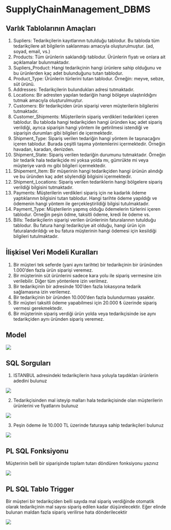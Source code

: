 # SupplyChainManagement_DBMS
## Varlık Tablolarının Amaçları
1) Supliers: Tedarikçilerin kayıtlarının tutulduğu tablodur. Bu tabloda tüm tedarikçilere ait bilgilerin saklanması amacıyla oluşturulmuştur. (ad, soyad, email, vs.)
2) Products: Tüm ürünlerin saklandığı tablodur. Ürünlerin fiyatı ve onlara ait açıklamalar bulunmaktadır.
3) Supliers_Product: Hangi tedarikçinin hangi ürünlere sahip olduğunu ve bu ürünlerden kaç adet bulunduğunu tutan tablodur.
4) Product_Type: Ürünlerin türlerini tutan tablodur. Örneğin: meyve, sebze, süt ürünü.
5) Addresses: Tedarikçilerin bulundukları adresi tutmaktadır.
6) Locations: Bir adresten yapılan tedariğin hangi bölgeye ulaştırıldığını tutmak amacıyla oluşturulmuştur.
7) Customers: Bir tedarikçiden ürün siparişi veren müşterilerin bilgilerini tutmaktadır.
8) Customer_Shipments: Müşterilerin sipariş verdikleri tedarikleri içeren tablodur. Bu tabloda hangi tedarikçiden hangi üründen kaç adet sipariş verildiği, ayrıca siparişin hangi yöntem ile getirilmesi istendiği ve siparişin durumları gibi bilgileri de içermektedir.  
9) Shipment_Type: Sipariş verilen tedariğin hangi yöntem ile taşınacağını içeren tablodur. Burada çeşitli taşıma yöntemlerini içermektedir. Örneğin havadan, karadan, denizden.
10) Shipment_State: Sipariş verilen tedariğin durumunu tutmaktadır. Örneğin bir tedarik hala tedarikçide mi yoksa yolda mı, gümrükte mi veya müşteriye vardı mı gibi bilgileri içermektedir.
11) Shipement_Item: Bir müşerinin hangi tedarikçiden hangi ürünün alındığı ve bu üründen kaç adet söylendiği bilgisini içermektedir.
12) Shipment_Locations: Sipariş verilen tedariklerin hangi bölgelere sipariş verildiği bilgisini tutmaktadır.
13) Payments: Müşterilerin verdikleri sipariş için ne kadarlık ödeme yaptıklarının bilgisini tutan tablodur. Hangi tarihte ödeme yapıldığı ve ödemenin hangi yöntem ile gerçekleştirildiği bilgisi tutulmaktadır.
14) Payment_Type: Müşterilerin yapmış olduğu ödemelerin türlerini içeren tablodur. Örneğin peşin ödme, taksitli ödeme, kredi ile ödeme vs.
15) Bills: Tedarikçilerin siparişi verilen ürünlerinin faturalarının tutulduğu tablodur. Bu fatura hangi tedarikçiye ait olduğu, hangi ürün için faturalandırıldığı ve bu fatura müşterinin hangi ödemesi için kesildiği bilgileri tutulmaktadır.

## İlişkisel Veri Modeli Kuralları
1)	Bir müşteri tek seferde (yani aynı tarihte) bir tedarikçinin bir ürününden 1.000’den fazla ürün siparişi veremez.
2)	Bir müşterinin süt ürünlerini sadece kara yolu ile sipariş vermesine izin verilebilir. Diğer tüm yöntenlere izin verilmez.
3)	Bir tedarikçinin bir adresinde 100’den fazla lokasyona tedarik sağlamasına izin verilemez.
4)	Bir tedarikçinin bir üründen 10.000’den fazla bulundurması yasaktır.
5)	Bir müşteri taksitli ödeme yapabilmesi için 20.000 ₺ üzerinde sipariş vermesi gerekmektedir.
6)	Bir müşterinin sipariş verdiği ürün yolda veya tedarikçisinde ise aynı tedarikçiden aynı üründen sipariş veremez.

## Model
![](https://abdussametkaci.github.io/SupplyChainManagement_DBMS/img/model.png)

## SQL Sorguları
1)	ISTANBUL adresindeki tedarikçilerin hava yoluyla taşıdıkları ürünlerin adedini bulunuz

![](https://abdussametkaci.github.io/SupplyChainManagement_DBMS/img/sorgu1.PNG)

2)	Tedarikçisinden mal isteyip malları hala tedarikçisinde olan müşterilerin ürünlerini ve fiyatlarını bulunuz

![](https://abdussametkaci.github.io/SupplyChainManagement_DBMS/img/sorgu2.PNG)

3)	Peşin ödeme ile 10.000 TL üzerinde faturaya sahip tedarikçileri bulunuz

![](https://abdussametkaci.github.io/SupplyChainManagement_DBMS/img/sorgu3.PNG)

## PL SQL Fonksiyonu
Müşterinin belli bir siparişinde toplam tutarı döndüren fonksiyonu yazınız

![](https://abdussametkaci.github.io/SupplyChainManagement_DBMS/img/sorgu4.PNG)

## PL SQL Tablo Trigger
Bir müşteri bir tedarikçiden belli sayıda mal sipariş verdiğinde otomatik olarak tedarikçinin mal sayısı sipariş edilen kadar düşürelecektir. Eğer elinde bulunan maldan fazla sipariş verilirse hata dönderilecektir

![](https://abdussametkaci.github.io/SupplyChainManagement_DBMS/img/sorgu5.PNG)
